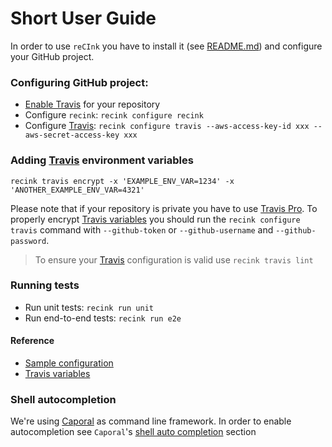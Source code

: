 # Short User Guide

In order to use `reCInk` you have to install it (see [README.md](https://github.com/MitocGroup/reCInk/blob/master/README.md))
and configure your GitHub project.

### Configuring GitHub project:

- [Enable Travis](https://docs.travis-ci.com/user/getting-started#To-get-started-with-Travis-CI%3A) for your repository
- Configure `recink`: `recink configure recink`
- Configure [Travis](https://travis-ci.org): `recink configure travis --aws-access-key-id xxx --aws-secret-access-key xxx` 

### Adding [Travis](https://travis-ci.org) environment variables

```
recink travis encrypt -x 'EXAMPLE_ENV_VAR=1234' -x 'ANOTHER_EXAMPLE_ENV_VAR=4321'
```

Please note that if your repository is private you have to use [Travis Pro](https://travis-ci.com).
To properly encrypt [Travis variables](https://github.com/MitocGroup/reCInk/blob/master/bin/commands/configure/helper/travis.js#L7) 
you should run the `recink configure travis` command with `--github-token` or `--github-username` and `--github-password`.

> To ensure your [Travis](https://travis-ci.org) configuration is valid use `recink travis lint`

### Running tests

- Run unit tests: `recink run unit`
- Run end-to-end tests: `recink run e2e`

#### Reference

- [Sample configuration](https://github.com/MitocGroup/reCInk/blob/master/bin/templates/.recink.yml)
- [Travis variables](https://github.com/MitocGroup/reCInk/blob/master/bin/commands/configure/helper/travis.js#L7)

### Shell autocompletion

We're using [Caporal](https://github.com/mattallty/Caporal.js) as command line framework.
In order to enable autocompletion see `Caporal`'s [shell auto completion](https://github.com/mattallty/Caporal.js#shell-auto-completion) section
